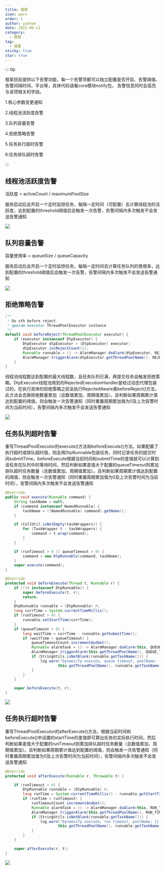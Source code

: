 ```yaml
---
title: 报警
icon: warn
order: 1
author: yanhom
date: 2022-06-11
category:
  - 报警
tag:
  - 报警
sticky: true
star: true
---
```


::: tip 

框架目前提供以下告警功能，每一个告警项都可以独立配置是否开启、告警阈值、告警间隔时间、平台等，具体代码请看core模块notify包，
告警信息同时会高亮与该项相关的字段。

1.核心参数变更通知

2.线程池活跃度告警

3.队列容量告警

4.拒绝策略告警

5.任务执行超时告警

6.任务排队超时告警

:::

## 线程池活跃度告警

活跃度 = activeCount / maximumPoolSize

服务启动后会开启一个定时监控任务，每隔一定时间（可配置）去计算线程池的活跃度，达到配置的threshold阈值后会触发一次告警，告警间隔内多次触发不会发送告警通知

![](https://p3-juejin.byteimg.com/tos-cn-i-k3u1fbpfcp/675f7b2732ba46ae9a0539ec69698c6b~tplv-k3u1fbpfcp-zoom-1.image)


## 队列容量告警

容量使用率 = queueSize / queueCapacity

服务启动后会开启一个定时监控任务，每隔一定时间去计算任务队列的使用率，达到配置的threshold阈值后会触发一次告警，告警间隔内多次触发不会发送告警通知

![](https://p3-juejin.byteimg.com/tos-cn-i-k3u1fbpfcp/d65151e3e9ca460eac18f30ea6be05d3~tplv-k3u1fbpfcp-zoom-1.image)


## 拒绝策略告警

```java
/**
 * Do sth before reject.
 * @param executor ThreadPoolExecutor instance
 */
default void beforeReject(ThreadPoolExecutor executor) {
    if (executor instanceof DtpExecutor) {
        DtpExecutor dtpExecutor = (DtpExecutor) executor;
        dtpExecutor.incRejectCount(1);
        Runnable runnable = () -> AlarmManager.doAlarm(dtpExecutor, REJECT);
        AlarmManager.triggerAlarm(dtpExecutor.getThreadPoolName(), REJECT.getValue(), runnable);
    }
}
```

线程池线程数达到配置的最大线程数，且任务队列已满，再提交任务会触发拒绝策略。DtpExecutor线程池用到的RejectedExecutionHandler是经过动态代理包装过的，在执行具体的拒绝策略之前会执行RejectedAware类beforeReject()方法，此方法会去做拒绝数量累加（总数值累加、周期值累加）。且判断如果周期累计值达到配置的阈值，则会触发一次告警通知（同时重置周期累加值为0及上次告警时间为当前时间），告警间隔内多次触发不会发送告警通知

![](https://p3-juejin.byteimg.com/tos-cn-i-k3u1fbpfcp/651049fe286f4cb099ab8936bfc4b425~tplv-k3u1fbpfcp-zoom-1.image)


## 任务队列超时告警

重写ThreadPoolExecutor的execute()方法和beforeExecute()方法，如果配置了执行超时或排队超时值，则会用DtpRunnable包装任务，同时记录任务的提交时间submitTime，beforeExecute根据当前时间和submitTime的差值就可以计算到该任务在队列中的等待时间，然后判断如果差值大于配置的queueTimeout则累加排队超时任务数量（总数值累加、周期值累加）。且判断如果周期累计值达到配置的阈值，则会触发一次告警通知（同时重置周期累加值为0及上次告警时间为当前时间），告警间隔内多次触发不会发送告警通知

```java
@Override
public void execute(Runnable command) {
    String taskName = null;
    if (command instanceof NamedRunnable) {
        taskName = ((NamedRunnable) command).getName();
    }

    if (CollUtil.isNotEmpty(taskWrappers)) {
        for (TaskWrapper t : taskWrappers) {
            command = t.wrap(command);
        }
    }

    if (runTimeout > 0 || queueTimeout > 0) {
        command = new DtpRunnable(command, taskName);
    }
    super.execute(command);
}
```

```java
@Override
protected void beforeExecute(Thread t, Runnable r) {
    if (!(r instanceof DtpRunnable)) {
        super.beforeExecute(t, r);
        return;
    }
    DtpRunnable runnable = (DtpRunnable) r;
    long currTime = System.currentTimeMillis();
    if (runTimeout > 0) {
        runnable.setStartTime(currTime);
    }
    if (queueTimeout > 0) {
        long waitTime = currTime - runnable.getSubmitTime();
        if (waitTime > queueTimeout) {
            queueTimeoutCount.incrementAndGet();
            Runnable alarmTask = () -> AlarmManager.doAlarm(this, QUEUE_TIMEOUT);
            AlarmManager.triggerAlarm(this.getThreadPoolName(), QUEUE_TIMEOUT.getValue(), alarmTask);
            if (StringUtils.isNotBlank(runnable.getTaskName())) {
                log.warn("DynamicTp execute, queue timeout, poolName: {}, taskName: {}, waitTime: {}ms",
                        this.getThreadPoolName(), runnable.getTaskName(), waitTime);
            }
        }
    }

    super.beforeExecute(t, r);
}
```

![](https://p3-juejin.byteimg.com/tos-cn-i-k3u1fbpfcp/a8f34edbedee4683a9525a6e9423a1be~tplv-k3u1fbpfcp-zoom-1.image)



##  任务执行超时告警

重写ThreadPoolExecutor的afterExecute()方法，根据当前时间和beforeExecute()中设置的startTime的差值即可算出任务的实际执行时间，然后判断如果差值大于配置的runTimeout则累加排队超时任务数量（总数值累加、周期值累加）。且判断如果周期累计值达到配置的阈值，则会触发一次告警通知（同时重置周期累加值为0及上次告警时间为当前时间），告警间隔内多次触发不会发送告警通知


```java
@Override
protected void afterExecute(Runnable r, Throwable t) {

    if (runTimeout > 0) {
        DtpRunnable runnable = (DtpRunnable) r;
        long runTime = System.currentTimeMillis() - runnable.getStartTime();
        if (runTime > runTimeout) {
            runTimeoutCount.incrementAndGet();
            Runnable alarmTask = () -> AlarmManager.doAlarm(this, RUN_TIMEOUT);
            AlarmManager.triggerAlarm(this.getThreadPoolName(), RUN_TIMEOUT.getValue(), alarmTask);
            if (StringUtils.isNotBlank(runnable.getTaskName())) {
                log.warn("DynamicTp execute, run timeout, poolName: {}, taskName: {}, runTime: {}ms",
                        this.getThreadPoolName(), runnable.getTaskName(), runTime);
            }
        }
    }

    super.afterExecute(r, t);
}
```

![](https://p3-juejin.byteimg.com/tos-cn-i-k3u1fbpfcp/b360e0a129e4413b962b40f6ef415af2~tplv-k3u1fbpfcp-zoom-1.image)


